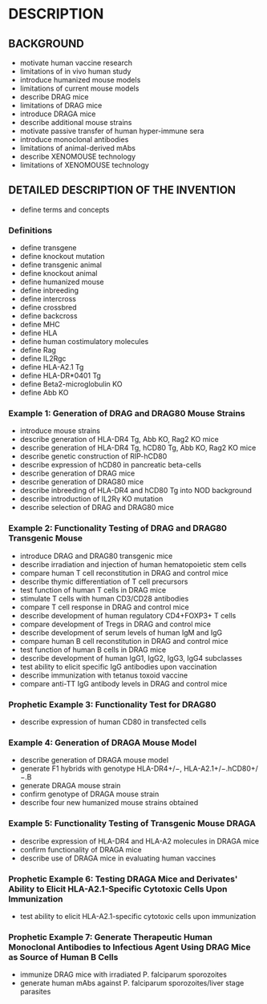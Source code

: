 # DESCRIPTION

## BACKGROUND

- motivate human vaccine research
- limitations of in vivo human study
- introduce humanized mouse models
- limitations of current mouse models
- describe DRAG mice
- limitations of DRAG mice
- introduce DRAGA mice
- describe additional mouse strains
- motivate passive transfer of human hyper-immune sera
- introduce monoclonal antibodies
- limitations of animal-derived mAbs
- describe XENOMOUSE technology
- limitations of XENOMOUSE technology

## DETAILED DESCRIPTION OF THE INVENTION

- define terms and concepts

### Definitions

- define transgene
- define knockout mutation
- define transgenic animal
- define knockout animal
- define humanized mouse
- define inbreeding
- define intercross
- define crossbred
- define backcross
- define MHC
- define HLA
- define human costimulatory molecules
- define Rag
- define IL2Rgc
- define HLA-A2.1 Tg
- define HLA-DR*0401 Tg
- define Beta2-microglobulin KO
- define Abb KO

### Example 1: Generation of DRAG and DRAG80 Mouse Strains

- introduce mouse strains
- describe generation of HLA-DR4 Tg, Abb KO, Rag2 KO mice
- describe generation of HLA-DR4 Tg, hCD80 Tg, Abb KO, Rag2 KO mice
- describe genetic construction of RIP-hCD80
- describe expression of hCD80 in pancreatic beta-cells
- describe generation of DRAG mice
- describe generation of DRAG80 mice
- describe inbreeding of HLA-DR4 and hCD80 Tg into NOD background
- describe introduction of IL2Rγ KO mutation
- describe selection of DRAG and DRAG80 mice

### Example 2: Functionality Testing of DRAG and DRAG80 Transgenic Mouse

- introduce DRAG and DRAG80 transgenic mice
- describe irradiation and injection of human hematopoietic stem cells
- compare human T cell reconstitution in DRAG and control mice
- describe thymic differentiation of T cell precursors
- test function of human T cells in DRAG mice
- stimulate T cells with human CD3/CD28 antibodies
- compare T cell response in DRAG and control mice
- describe development of human regulatory CD4+FOXP3+ T cells
- compare development of Tregs in DRAG and control mice
- describe development of serum levels of human IgM and IgG
- compare human B cell reconstitution in DRAG and control mice
- test function of human B cells in DRAG mice
- describe development of human IgG1, IgG2, IgG3, IgG4 subclasses
- test ability to elicit specific IgG antibodies upon vaccination
- describe immunization with tetanus toxoid vaccine
- compare anti-TT IgG antibody levels in DRAG and control mice

### Prophetic Example 3: Functionality Test for DRAG80

- describe expression of human CD80 in transfected cells

### Example 4: Generation of DRAGA Mouse Model

- describe generation of DRAGA mouse model
- generate F1 hybrids with genotype HLA-DR4+/−, HLA-A2.1+/−.hCD80+/−.B
- generate DRAGA mouse strain
- confirm genotype of DRAGA mouse strain
- describe four new humanized mouse strains obtained

### Example 5: Functionality Testing of Transgenic Mouse DRAGA

- describe expression of HLA-DR4 and HLA-A2 molecules in DRAGA mice
- confirm functionality of DRAGA mice
- describe use of DRAGA mice in evaluating human vaccines

### Prophetic Example 6: Testing DRAGA Mice and Derivates' Ability to Elicit HLA-A2.1-Specific Cytotoxic Cells Upon Immunization

- test ability to elicit HLA-A2.1-specific cytotoxic cells upon immunization

### Prophetic Example 7: Generate Therapeutic Human Monoclonal Antibodies to Infectious Agent Using DRAG Mice as Source of Human B Cells

- immunize DRAG mice with irradiated P. falciparum sporozoites
- generate human mAbs against P. falciparum sporozoites/liver stage parasites

